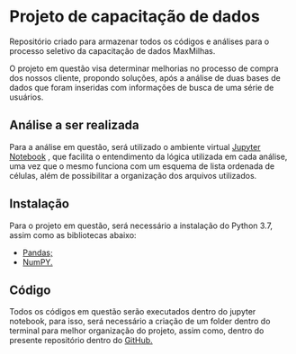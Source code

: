 # Projeto de capacitação de dados 

Repositório criado para armazenar todos os códigos e análises para o processo seletivo da capacitação de dados MaxMilhas. 

O projeto em questão visa determinar melhorias no processo de compra dos nossos cliente, propondo soluções, após a análise de duas bases de dados que foram inseridas com informações de busca de uma série de usuários.
 

## Análise a ser realizada

Para a análise em questão, será utilizado o ambiente virtual [Jupyter Notebook](https://jupyter.org/)
, que facilita o entendimento da lógica utilizada em cada análise, uma vez que o mesmo funciona com um esquema de lista ordenada de células, além de possibilitar a organização dos arquivos utilizados.

## Instalação

Para o projeto em questão, será necessário a instalação do Python 3.7, assim como as bibliotecas abaixo:

* [Pandas;](https://pandas.pydata.org/)
* [NumPY.](https://pandas.pydata.org/)

## Código

Todos os códigos em questão serão executados dentro do jupyter notebook, para isso, será necessário a criação de um folder dentro do  terminal para melhor organização do projeto, assim como, dentro do presente repositório dentro do [GitHub.](https://github.com/)
